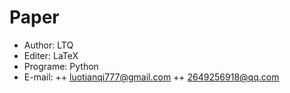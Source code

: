 # Paper
+ Author: LTQ
+ Editer: LaTeX 
+ Programe: Python
+ E-mail: 
  ++ luotianqi777@gmail.com
  ++ 2649256918@qq.com
